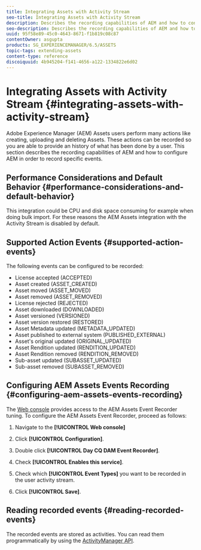 ```yaml
---
title: Integrating Assets with Activity Stream
seo-title: Integrating Assets with Activity Stream
description: Describes the recording capabilities of AEM and how to configure AEM to record specific events.
seo-description: Describes the recording capabilities of AEM and how to configure AEM to record specific events.
uuid: 95f58e89-45c0-4643-8671-f1b819c08c87
contentOwner: asgupta
products: SG_EXPERIENCEMANAGER/6.5/ASSETS
topic-tags: extending-assets
content-type: reference
discoiquuid: 4b945204-f141-4656-a122-1334822e6d02
---
```


# Integrating Assets with Activity Stream {#integrating-assets-with-activity-stream}

Adobe Experience Manager (AEM) Assets users perform many actions like creating, uploading and deleting Assets. These actions can be recorded so you are able to provide an history of what has been done by a user. This section describes the recording capabilities of AEM and how to configure AEM in order to record specific events.

## Performance Considerations and Default Behavior {#performance-considerations-and-default-behavior}

This integration could be CPU and disk space consuming for example when doing bulk import. For these reasons the AEM Assets integration with the Activity Stream is disabled by default.

## Supported Action Events {#supported-action-events}

The following events can be configured to be recorded:

* License accepted (ACCEPTED)
* Asset created (ASSET_CREATED)
* Asset moved (ASSET_MOVED)
* Asset removed (ASSET_REMOVED)
* License rejected (REJECTED)
* Asset downloaded (DOWNLOADED)
* Asset versioned (VERSIONED)
* Asset version restored (RESTORED)
* Asset Metadata updated (METADATA_UPDATED)
* Asset published to external system (PUBLISHED_EXTERNAL)
* Asset's original updated (ORIGINAL_UPDATED)
* Asset Rendition updated (RENDITION_UPDATED)
* Asset Rendition removed (RENDITION_REMOVED)
* Sub-asset updated (SUBASSET_UPDATED)
* Sub-asset removed (SUBASSET_REMOVED)

## Configuring AEM Assets Events Recording {#configuring-aem-assets-events-recording}

The [Web console](/help/sites-deploying/configuring-osgi.md) provides access to the AEM Assets Event Recorder tuning. To configure the AEM Assets Event Recorder, proceed as follows:

1. Navigate to the **[!UICONTROL Web console]**

1. Click **[!UICONTROL Configuration]**.

1. Double click **[!UICONTROL Day CQ DAM Event Recorder]**.

1. Check **[!UICONTROL Enables this service]**.

1. Check which **[!UICONTROL Event Types]** you want to be recorded in the user activity stream.

1. Click **[!UICONTROL Save]**.

## Reading recorded events {#reading-recorded-events}

The recorded events are stored as activities. You can read them programmatically by using the [ActivityManager API](https://helpx.adobe.com/experience-manager/6-5/sites/developing/using/reference-materials/javadoc/com/adobe/granite/activitystreams/ActivityManager.html).

